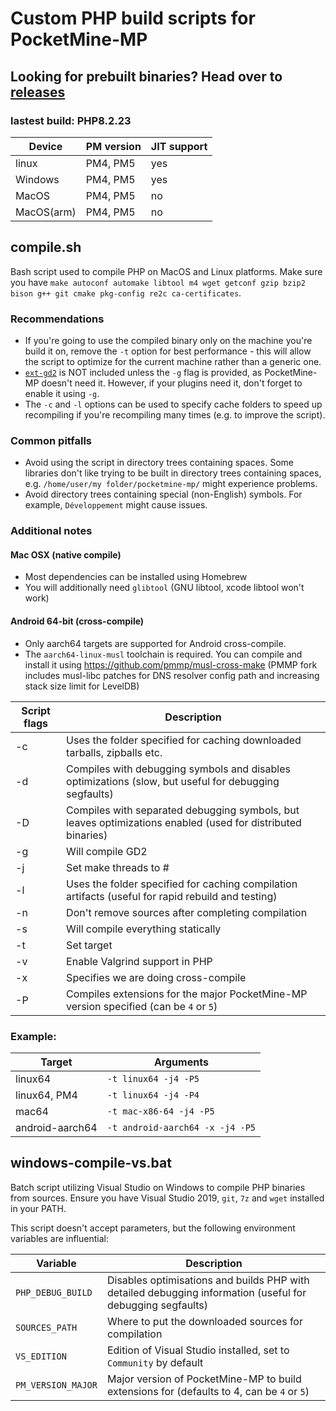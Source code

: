 # Custom PHP build scripts for PocketMine-MP

## Looking for prebuilt binaries? Head over to [releases](https://github.com/Sunch233/PHP-Binaries/releases/latest)

### lastest build: PHP8.2.23

| Device     | PM version | JIT support |
|------------|------------|-------------|
| linux      |  PM4, PM5  |      yes    |
| Windows    |  PM4, PM5  |      yes    |
| MacOS      |  PM4, PM5  |      no     |
| MacOS(arm) |  PM4, PM5  |      no     |

## compile.sh

Bash script used to compile PHP on MacOS and Linux platforms. Make sure you have ``make autoconf automake libtool m4 wget getconf gzip bzip2 bison g++ git cmake pkg-config re2c ca-certificates``.

### Recommendations
- If you're going to use the compiled binary only on the machine you're build it on, remove the `-t` option for best performance - this will allow the script to optimize for the current machine rather than a generic one.
- [`ext-gd2`](https://www.php.net/manual/en/book.image.php) is NOT included unless the `-g` flag is provided, as PocketMine-MP doesn't need it. However, if your plugins need it, don't forget to enable it using `-g`.
- The `-c` and `-l` options can be used to specify cache folders to speed up recompiling if you're recompiling many times (e.g. to improve the script).

### Common pitfalls
- Avoid using the script in directory trees containing spaces. Some libraries don't like trying to be built in directory trees containing spaces, e.g. `/home/user/my folder/pocketmine-mp/` might experience problems.
- Avoid directory trees containing special (non-English) symbols. For example, `Développement` might cause issues.

### Additional notes
#### Mac OSX (native compile)
- Most dependencies can be installed using Homebrew
- You will additionally need `glibtool` (GNU libtool, xcode libtool won't work)

#### Android 64-bit (cross-compile)
- Only aarch64 targets are supported for Android cross-compile.
- The `aarch64-linux-musl` toolchain is required. You can compile and install it using https://github.com/pmmp/musl-cross-make (PMMP fork includes musl-libc patches for DNS resolver config path and increasing stack size limit for LevelDB)

| Script flags | Description                                                                                                 |
|--------------|-------------------------------------------------------------------------------------------------------------|
| -c           | Uses the folder specified for caching downloaded tarballs, zipballs etc.                                    |
| -d           | Compiles with debugging symbols and disables optimizations (slow, but useful for debugging segfaults)       |
| -D           | Compiles with separated debugging symbols, but leaves optimizations enabled (used for distributed binaries) |
| -g           | Will compile GD2                                                                                            |
| -j           | Set make threads to #                                                                                       |
| -l           | Uses the folder specified for caching compilation artifacts (useful for rapid rebuild and testing)          |
| -n           | Don't remove sources after completing compilation                                                           |
| -s           | Will compile everything statically                                                                          |
| -t           | Set target                                                                                                  |
| -v           | Enable Valgrind support in PHP                                                                              |
| -x           | Specifies we are doing cross-compile                                                                        |
| -P           | Compiles extensions for the major PocketMine-MP version specified (can be `4` or `5`)                       |

### Example:

| Target          | Arguments                         |
|-----------------|-----------------------------------|
| linux64         | ``-t linux64 -j4 -P5``            |
| linux64, PM4    | ``-t linux64 -j4 -P4``            |
| mac64           | ``-t mac-x86-64 -j4 -P5``         |
| android-aarch64 | ``-t android-aarch64 -x -j4 -P5`` |

## windows-compile-vs.bat

Batch script utilizing Visual Studio on Windows to compile PHP binaries from sources.
Ensure you have Visual Studio 2019, `git`, `7z` and `wget` installed in your PATH.

This script doesn't accept parameters, but the following environment variables are influential:

| Variable | Description                                                                                                        |
| -------- |--------------------------------------------------------------------------------------------------------------------|
| `PHP_DEBUG_BUILD` | Disables optimisations and builds PHP with detailed debugging information (useful for debugging segfaults)|
| `SOURCES_PATH` | Where to put the downloaded sources for compilation                                                          |
| `VS_EDITION` | Edition of Visual Studio installed, set to `Community` by default                                              |
| `PM_VERSION_MAJOR` | Major version of PocketMine-MP to build extensions for (defaults to 4, can be `4` or `5`)                |
